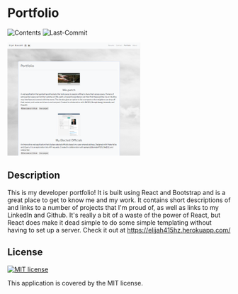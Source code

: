 # Portfolio

![Contents](https://img.shields.io/github/languages/top/elijah415hz/coffee-app-dashboard)
![Last-Commit](https://img.shields.io/github/last-commit/elijah415hz/coffee-app-dashboard)

![Screenshot](screenshot.png)

## Description
This is my developer portfolio! It is built using React and Bootstrap and is a great place to get to know me and my work. It contains short descriptions of and links to a number of projects that I'm proud of, as well as links to my LinkedIn and Github. It's really a bit of a waste of the power of React, but React does make it dead simple to do some simple templating without having to set up a server. Check it out at https://elijah415hz.herokuapp.com/

## License
[![MIT license](https://img.shields.io/badge/License-MIT-blue.svg)](https://lbesson.mit-license.org/) 

This application is covered by the MIT license.

